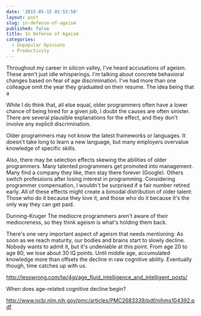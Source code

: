 ```yaml
---
date: '2015-05-15 01:53:50'
layout: post
slug: in-defense-of-ageism
published: false
title: In Defense of Ageism
categories:
  - Unpopular Opinions
  - Productivity
---
```


Throughout my career in silicon valley, I've heard accusations of ageism. These aren't just idle whisperings. I'm talking about concrete behavioral changes based on fear of age discrimination. I've had more than one colleague omit the year they graduated on their resume. The idea being that a 

While I do think that, all else equal, older programmers often have a lower chance of being hired for a given job, I doubt the causes are often sinister. There are several plausible explanations for the effect, and they don't involve any explicit discrimination.

Older programmers may not know the latest frameworks or languages. It doesn't take long to learn a new language, but many employers overvalue knowledge of specific skills.

Also, there may be selection effects skewing the abilities of older programmers. Many talented programmers get promoted into management. Many find a company they like, then stay there forever (Google). Others switch professions after losing interest in programming. Considering programmer compensation, I wouldn't be surprised if a fair number retired early. All of these effects might create a bimodal distribution of older talent: Those who do it because they love it, and those who do it because it's the only way they can get paid.


Dunning-Kruger
The mediocre programmers aren't aware of their mediocreness, so they think ageism is what's holding them back.

There's one very important aspect of ageism that needs mentioning: As soon as we reach maturity, our bodies and brains start to slowly decline. Nobody wants to admit it, but it's undeniable at this point. From age 20 to age 80, we lose about 30 IQ points. Until middle age, accumulated knowledge more than offsets the decline in raw cognitive ability. Eventually though, time catches up with us.

http://lesswrong.com/lw/4gi/age_fluid_intelligence_and_intelligent_posts/


When does age-related cognitive decline begin?

http://www.ncbi.nlm.nih.gov/pmc/articles/PMC2683339/pdf/nihms104392.pdf
